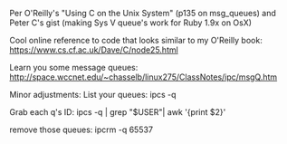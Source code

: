 
Per O'Reilly's "Using C on the Unix System" (p135 on msg_queues)
and Peter C's gist (making Sys V queue's work for Ruby 1.9x on OsX)

Cool online reference to code that looks similar to my O'Reilly book:
https://www.cs.cf.ac.uk/Dave/C/node25.html

Learn you some message queues:
http://space.wccnet.edu/~chasselb/linux275/ClassNotes/ipc/msgQ.htm

Minor adjustments:
List your queues: ipcs -q

Grab each q's ID:
ipcs -q | grep "$USER"| awk '{print $2}'

remove those queues:
ipcrm -q 65537

